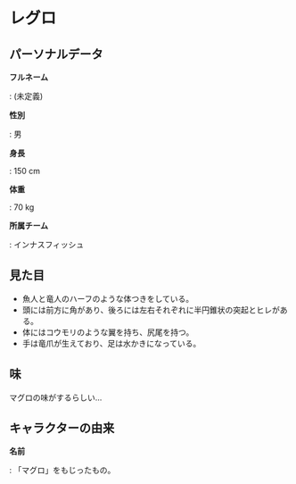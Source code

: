 # レグロ

## パーソナルデータ

**フルネーム**

:   (未定義)

**性別**

:   男

**身長**

:   150 cm

**体重**

:   70 kg

**所属チーム**

:   インナスフィッシュ

## 見た目

- 魚人と竜人のハーフのような体つきをしている。
- 頭には前方に角があり、後ろには左右それぞれに半円錐状の突起とヒレがある。
- 体にはコウモリのような翼を持ち、尻尾を持つ。
- 手は竜爪が生えており、足は水かきになっている。

## 味

マグロの味がするらしい…

## キャラクターの由来

**名前**

:   「マグロ」をもじったもの。
